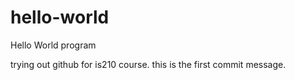 # hello-world
Hello World program

trying out github for is210 course. this is the first commit message.
